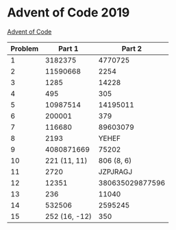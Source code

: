 # Advent of Code 2019

[Advent of Code](adventofcode.com)

| Problem | Part 1        | Part 2          |
| ------- | ------------- | --------------- |
| 1       | 3182375       | 4770725         |
| 2       | 11590668      | 2254            |
| 3       | 1285          | 14228           |
| 4       | 495           | 305             |
| 5       | 10987514      | 14195011        |
| 6       | 200001        | 379             |
| 7       | 116680        | 89603079        |
| 8       | 2193          | YEHEF           |
| 9       | 4080871669    | 75202           |
| 10      | 221 (11, 11)  | 806 (8, 6)      |
| 11      | 2720          | JZPJRAGJ        |
| 12      | 12351         | 380635029877596 |
| 13      | 236           | 11040           |
| 14      | 532506        | 2595245         |
| 15      | 252 (16, -12) | 350             |
